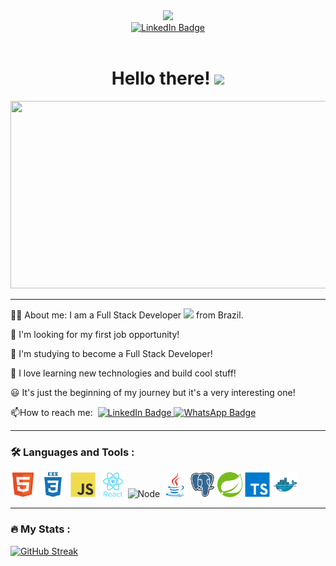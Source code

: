 <div id="header" align="center">
  <img src="https://media.giphy.com/media/M9gbBd9nbDrOTu1Mqx/giphy.gif" width="100"/>
  <div id="badges">
  <a href="https://www.linkedin.com/in/diego-batista-291637235/" target="_blank">
    <img src="https://img.shields.io/badge/LinkedIn-blue?style=for-the-badge&logo=linkedin&logoColor=white" alt="LinkedIn Badge"/>
  </a>
</div>
<img src="https://komarev.com/ghpvc/?username=DiegoBP02&style=flat-square&color=blue" alt=""/>
<h1>
  Hello there!
  <img src="https://media.giphy.com/media/hvRJCLFzcasrR4ia7z/giphy.gif" width="30px"/>
</h1>
</div>

<div align="center">
  <img src="https://media.giphy.com/media/dWesBcTLavkZuG35MI/giphy.gif" width="600" height="300"/>
</div>

---

:man_technologist: About me:
I am a Full Stack Developer <img src="https://media.giphy.com/media/WUlplcMpOCEmTGBtBW/giphy.gif" width="30"> from Brazil.

:slightly_smiling_face: I'm looking for my first job opportunity!

:rocket: I'm studying to become a Full Stack Developer!

:book: I love learning new technologies and build cool stuff!

:smiley: It's just the beginning of my journey but it's a very interesting one!

:mailbox:How to reach me:&nbsp; <a href="https://www.linkedin.com/in/diego-batista-291637235/" target="_blank">
    <img src="https://img.shields.io/badge/LinkedIn-blue?style=for-the-badge&logo=linkedin&logoColor=white" alt="LinkedIn Badge"/>
  </a>
  <a href="https://wa.me/5511973529379" target="_blank">
    <img src="https://img.shields.io/badge/WhatsApp-25D366?style=for-the-badge&logo=whatsapp&logoColor=white" alt="WhatsApp Badge"/>
  </a>

---

### :hammer_and_wrench: Languages and Tools :
<div>
  <img src="https://github.com/devicons/devicon/blob/master/icons/html5/html5-original.svg" title="HTML5" alt="HTML" width="40" height="40"/>&nbsp;
  <img src="https://github.com/devicons/devicon/blob/master/icons/css3/css3-plain-wordmark.svg"  title="CSS3" alt="CSS" width="40" height="40"/>&nbsp;
  <img src="https://github.com/devicons/devicon/blob/master/icons/javascript/javascript-original.svg" title="JavaScript" alt="JavaScript" width="40" height="40"/>&nbsp;
  <img src="https://github.com/devicons/devicon/blob/master/icons/react/react-original-wordmark.svg" title="React" alt="React" width="40" height="40"/>
  <img src="https://cdn.jsdelivr.net/gh/devicons/devicon/icons/nodejs/nodejs-original.svg" title="Node" alt="Node" width="40" height="40" />
  <img src="https://github.com/devicons/devicon/blob/master/icons/java/java-original.svg" title="Java" alt="Java" width="40" height="40" />
  <img src="https://github.com/devicons/devicon/blob/master/icons/postgresql/postgresql-original.svg" title="Postgresql" alt="Postgresql" width="40" height="40" />
  <img src="https://github.com/devicons/devicon/blob/master/icons/spring/spring-original.svg" title="Spring" alt="Spring" width="40" height="40" />
  <img src="https://github.com/devicons/devicon/blob/master/icons/typescript/typescript-original.svg" title="Typescript" alt="Typescript" width="40" height="40" />
  <img src="https://github.com/devicons/devicon/blob/master/icons/docker/docker-original.svg" title="Docker" alt="Docker" width="40" height="40" />
</div>

---

### :fire: My Stats :

[![GitHub Streak](http://github-readme-streak-stats.herokuapp.com?user=DiegoBP02&theme=dark&hide_border=true)](https://git.io/streak-stats)
